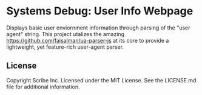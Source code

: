 # Systems Debug: User Info Webpage

Displays basic user enviornment information through parsing of the "user agent" string.
This project utalizes the amazing https://github.com/faisalman/ua-parser-js at its core
to provide a lightweight, yet feature-rich user-agent parser.

## License

Copyright Scribe Inc. Licensed under the MIT License. See the LICENSE.md file for additional
information.
